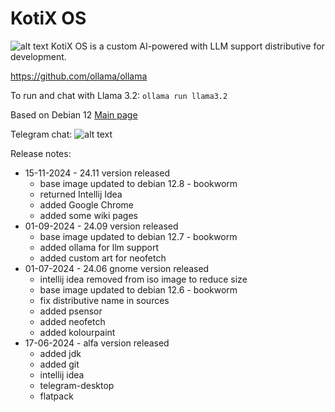 # KotiX OS

![alt text](kotix.png)
KotiX OS is a custom AI-powered with LLM support distributive for development.

https://github.com/ollama/ollama

To run and chat with Llama 3.2:
`ollama run llama3.2`

Based on Debian 12
[Main page](https://nolfgk.github.io/KotiX-OS/)

Telegram chat:
![alt text](kotix_tg.jpg)

Release notes:

- 15-11-2024 - 24.11 version released
    - base image updated to debian 12.8 - bookworm
    - returned Intellij Idea
    - added Google Chrome
    - added some wiki pages
- 01-09-2024 - 24.09 version released
    - base image updated to debian 12.7 - bookworm
    - added ollama for llm support
    - added custom art for neofetch
- 01-07-2024 - 24.06 gnome version released
    - intellij idea removed from iso image to reduce size
    - base image updated to debian 12.6 - bookworm
    - fix distributive name in sources
    - added psensor
    - added neofetch
    - added kolourpaint
- 17-06-2024 - alfa version released
    - added jdk
    - added git
    - intellij idea
    - telegram-desktop
    - flatpack